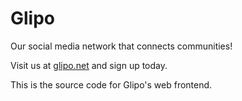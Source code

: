 # Glipo
Our social media network that connects communities!

Visit us at [glipo.net](https://glipo.net) and sign up today.

This is the source code for Glipo's web frontend.
